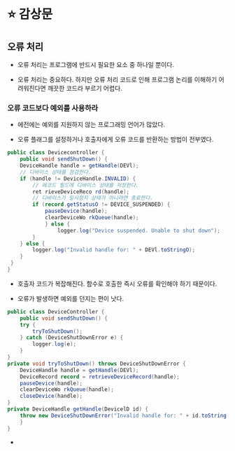 # ⭐ 감상문

## 오류 처리

- 오류 처리는 프로그램에 반드시 필요한 요소 중 하나일 뿐이다.

- 오류 처리는 중요하다. 하지만 오류 처리 코드로 인해 프로그램 논리를 이해하기 어려워진다면 깨끗한 코드라 부르기 어렵다.

### 오류 코드보다 예외를 사용하라

- 에전에는 예외를 지원하지 않는 프로그래밍 언어가 많았다.

- 오류 플래그를 설정하거나 호출자에게 오류 코드를 반환하는 방법이 전부였다.

```java
public class Devicecontroller {
    public void sendShutDown() {
    DeviceHandle handle = getHandle(DEVl);
    // 디바이스 상태를 점검한다.
    if (handle != DeviceHandle.INVALID) {
        // 레코드 필드에 디바이스 상태를 저장한다.
        ret rieveDeviceReco rd(handle);
        // 디바이스가 일시정지 상태가 아니라면 종료한다.
        if (record.getStatusO != DEVICE_SUSPENDED) {
            pauseDevice(handle);
            clearDeviceWo rkQueue(handle);
            } else {
                logger.log("Device suspended. Unable to shut down");
        }
    } else {
        logger.log("Invalid handle for: " + DEVl.toStringO);
    }
 }
}
```

- 호출자 코드가 복잡해진다. 함수로 호출한 즉시 오류를 확인해야 하기 때문이다.

- 오류가 발생하면 예외를 던지는 편이 낫다.

```java
public class DeviceController {
    public void sendShutDown() {
    try {
        tryToShutDown();
    } catch (DeviceShutDownError e) {
        logger.log(e);
    }
}
private void tryToShutDown() throws DeviceShutDownError {
    DeviceHandle handle = getHandle(DEVl);
    DeviceRecord record = retrieveDeviceRecord(handle);
    pauseDevice(handle);
    clearDeviceWo rkQueue(handle);
    closeDevice(handle);
}
private DeviceHandle getHandle(DevicelD id) {
    throw new DeviceShutDownError("Invalid handle for: " + id.toString());
    }
}
```

-
